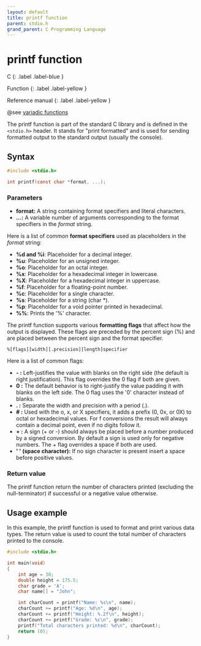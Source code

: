 ```yaml
---
layout: default
title: printf function
parent: stdio.h
grand_parent: C Programming Language
---
```


# printf function

C
{: .label .label-blue }

Function
{: .label .label-yellow }

Reference manual
{: .label .label-yellow }

@see [variadic functions](../../variadic-functions)

The printf function is part of the standard C library and is defined in the `<stdio.h>` header. It stands for "print formatted" and is used for sending formatted output to the standard output (usually the console).

## Syntax

```c
#include <stdio.h>

int printf(const char *format, ...);
```

### Parameters

- **format:** A string containing format specifiers and literal characters.
- **...:**  A variable number of arguments corresponding to the format specifiers in the *format* string.

Here is a list of common **format specifiers** used as placeholders in the *format* string:

- **%d and %i**: Placeholder for a decimal integer.
- **%u**: Placeholder for an unsigned integer.
- **%o**: Placeholder for an octal integer.
- **%x**: Placeholder for a hexadecimal integer in lowercase.
- **%X**: Placeholder for a hexadecimal integer in uppercase.
- **%f**: Placeholder for a floating-point number.
- **%c**: Placeholder for a single character.
- **%s**: Placeholder for a string (char *).
- **%p**: Placeholder for a void pointer printed in hexadecimal.
- **%%**: Prints the '%' character.

The printf function supports various **formatting flags** that affect how the output is displayed. These flags are preceded by the percent sign (%) and are placed between the percent sign and the format specifier.

```
%[flags][width][.precision][length]specifier
```

Here is a list of common flags:

- **- :** Left-justifies the value with blanks on the right side (the default is right justification). This flag overrides the 0 flag if both are given.
- **0 :** The default behavior is to right-justify the value padding it with blanks on the left side. The 0 flag uses the '0' character instead of blanks.
- **. :** Separate the width and precision with a period (.).
- **# :** Used with the o, x, or X specifiers, it adds a prefix (0, 0x, or 0X) to octal or hexadecimal values. For f conversions the result will always contain a decimal point, even if no digits follow it.
- **+ :** A sign (+ or -) should always be placed before a number produced by a signed conversion. By default a sign is used only for negative numbers. The + flag overrides a space if both are used.
- **' ' (space character):** If no sign character is present insert a space before positive values.

### Return value

The printf function return the number of characters printed (excluding the null-terminator) if successful or a negative value otherwise.

## Usage example

In this example, the printf function is used to format and print various data types. The return value is used to count the total number of characters printed to the console.

```c
#include <stdio.h>

int main(void)
{
    int age = 30;
    double height = 175.5;
    char grade = 'A';
    char name[] = "John";

    int charCount = printf("Name: %s\n", name);
    charCount += printf("Age: %d\n", age);
    charCount += printf("Height: %.2f\n", height);
    charCount += printf("Grade: %c\n", grade);
    printf("Total characters printed: %d\n", charCount);
    return (0);
}
```
